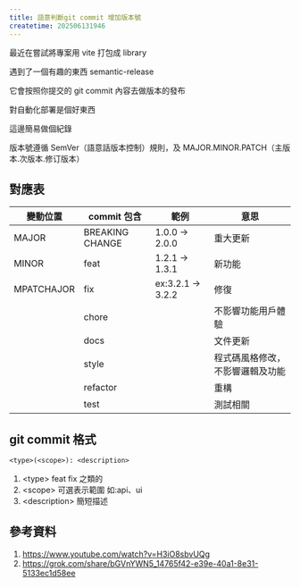 ```yaml
---
title: 語意判斷git commit 增加版本號
createtime: 202506131946
---
```


最近在嘗試將專案用 vite 打包成 library

遇到了一個有趣的東西 semantic-release

它會按照你提交的 git commit 內容去做版本的發布

對自動化部署是個好東西

這邊簡易做個紀錄

版本號遵循 SemVer（語意話版本控制）規則，及 MAJOR.MINOR.PATCH（主版本.次版本.修订版本）

## 對應表

| 變動位置   | commit 包含     | 範例              | 意思                             |
| ---------- | --------------- | ----------------- | -------------------------------- |
| MAJOR      | BREAKING CHANGE | 1.0.0 -> 2.0.0    | 重大更新                         |
| MINOR      | feat            | 1.2.1 -> 1.3.1    | 新功能                           |
| MPATCHAJOR | fix             | ex:3.2.1 -> 3.2.2 | 修復                             |
|            | chore           |                   | 不影響功能用戶體驗               |
|            | docs            |                   | 文件更新                         |
|            | style           |                   | 程式碼風格修改，不影響邏輯及功能 |
|            | refactor        |                   | 重構                             |
|            | test            |                   | 測試相關                         |

## git commit 格式

```txt
<type>(<scope>): <description>
```

1. &lt;type&gt; feat fix 之類的
2. &lt;scope&gt; 可選表示範圍 如:api、ui
3. &lt;description&gt; 簡短描述

## 參考資料

1. https://www.youtube.com/watch?v=H3iO8sbvUQg
2. https://grok.com/share/bGVnYWN5_14765f42-e39e-40a1-8e31-5133ec1d58ee
